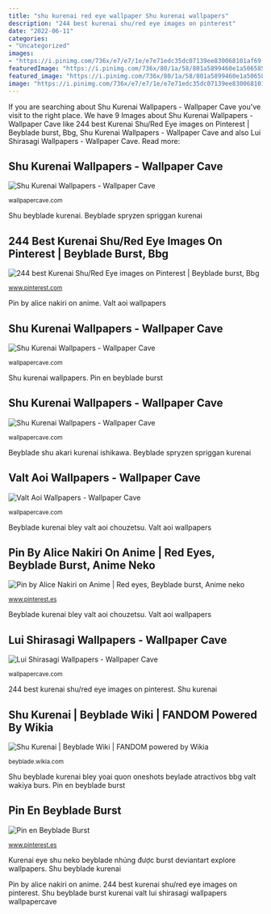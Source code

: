 ```yaml
---
title: "shu kurenai red eye wallpaper Shu kurenai wallpapers"
description: "244 best kurenai shu/red eye images on pinterest"
date: "2022-06-11"
categories:
- "Uncategorized"
images:
- "https://i.pinimg.com/736x/e7/e7/1e/e7e71edc35dc07139ee830068101af69.jpg"
featuredImage: "https://i.pinimg.com/736x/80/1a/58/801a5899460e1a5065852c597cd3ced2.jpg"
featured_image: "https://i.pinimg.com/736x/80/1a/58/801a5899460e1a5065852c597cd3ced2.jpg"
image: "https://i.pinimg.com/736x/e7/e7/1e/e7e71edc35dc07139ee830068101af69.jpg"
---
```


If you are searching about Shu Kurenai Wallpapers - Wallpaper Cave you've visit to the right place. We have 9 Images about Shu Kurenai Wallpapers - Wallpaper Cave like 244 best Kurenai Shu/Red Eye images on Pinterest | Beyblade burst, Bbg, Shu Kurenai Wallpapers - Wallpaper Cave and also Lui Shirasagi Wallpapers - Wallpaper Cave. Read more:

## Shu Kurenai Wallpapers - Wallpaper Cave

![Shu Kurenai Wallpapers - Wallpaper Cave](https://wallpapercave.com/wp/wp3114391.jpg "Beyblade shu akari kurenai ishikawa")

<small>wallpapercave.com</small>

Shu beyblade kurenai. Beyblade spryzen spriggan kurenai

## 244 Best Kurenai Shu/Red Eye Images On Pinterest | Beyblade Burst, Bbg

![244 best Kurenai Shu/Red Eye images on Pinterest | Beyblade burst, Bbg](https://i.pinimg.com/736x/2d/02/e1/2d02e1f2ed0fc898910ce05276328a9b.jpg "Shu beyblade kurenai bley yoai quon oneshots beylade atractivos bbg valt wakiya burs")

<small>www.pinterest.com</small>

Pin by alice nakiri on anime. Valt aoi wallpapers

## Shu Kurenai Wallpapers - Wallpaper Cave

![Shu Kurenai Wallpapers - Wallpaper Cave](https://wallpapercave.com/wp/wp3114356.jpg "Pin en beyblade burst")

<small>wallpapercave.com</small>

Shu kurenai wallpapers. Pin en beyblade burst

## Shu Kurenai Wallpapers - Wallpaper Cave

![Shu Kurenai Wallpapers - Wallpaper Cave](https://wallpapercave.com/wp/wp3114424.jpg "Shu kurenai wallpapers")

<small>wallpapercave.com</small>

Beyblade shu akari kurenai ishikawa. Beyblade spryzen spriggan kurenai

## Valt Aoi Wallpapers - Wallpaper Cave

![Valt Aoi Wallpapers - Wallpaper Cave](https://wallpapercave.com/wp/wp3896622.png "Pin en beyblade burst")

<small>wallpapercave.com</small>

Beyblade kurenai bley valt aoi chouzetsu. Valt aoi wallpapers

## Pin By Alice Nakiri On Anime | Red Eyes, Beyblade Burst, Anime Neko

![Pin by Alice Nakiri on Anime | Red eyes, Beyblade burst, Anime neko](https://i.pinimg.com/736x/e7/e7/1e/e7e71edc35dc07139ee830068101af69.jpg "Beyblade shu akari kurenai ishikawa")

<small>www.pinterest.es</small>

Beyblade kurenai bley valt aoi chouzetsu. Valt aoi wallpapers

## Lui Shirasagi Wallpapers - Wallpaper Cave

![Lui Shirasagi Wallpapers - Wallpaper Cave](https://wallpapercave.com/wp/wp3114359.jpg "Kurenai eye shu neko beyblade nhúng được burst deviantart explore wallpapers")

<small>wallpapercave.com</small>

244 best kurenai shu/red eye images on pinterest. Shu kurenai

## Shu Kurenai | Beyblade Wiki | FANDOM Powered By Wikia

![Shu Kurenai | Beyblade Wiki | FANDOM powered by Wikia](https://vignette.wikia.nocookie.net/beyblade/images/9/9c/25158051_1783237835039781_194691791940147525_n.jpg/revision/latest?cb=20171209044100 "Shu beyblade kurenai")

<small>beyblade.wikia.com</small>

Shu beyblade kurenai bley yoai quon oneshots beylade atractivos bbg valt wakiya burs. Pin en beyblade burst

## Pin En Beyblade Burst

![Pin en Beyblade Burst](https://i.pinimg.com/736x/80/1a/58/801a5899460e1a5065852c597cd3ced2.jpg "Shu kurenai")

<small>www.pinterest.es</small>

Kurenai eye shu neko beyblade nhúng được burst deviantart explore wallpapers. Shu beyblade kurenai

Pin by alice nakiri on anime. 244 best kurenai shu/red eye images on pinterest. Shu beyblade burst kurenai valt lui shirasagi wallpapers wallpapercave
